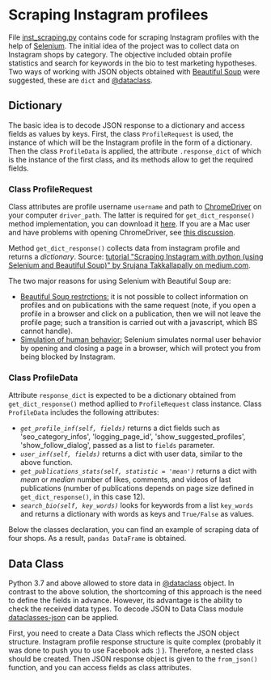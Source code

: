 # Scraping Instagram profilees

File [inst_scraping.py](https://github.com/coolyashovaaa/InstagramScraping/blob/main/inst_scraping.py) contains code for scraping Instagram profiles with the help of [Selenium](https://www.selenium.dev/). The initial idea of the project was to collect data on Instagram shops by category. The objective included obtain profile statistics and search for keywords in the bio to test marketing hypotheses. Two ways of working with JSON objects obtained with [Beautiful Soup](https://www.crummy.com/software/BeautifulSoup/bs4/doc/) were suggested, these are `dict` and [@dataclass](https://docs.python.org/3/library/dataclasses.html). 

## Dictionary

The basic idea is to decode JSON response to a dictionary and access fields as values by keys. First, the class `ProfileRequest` is used, the instance of which will be the Instagram profile in the form of a dictionary. Then the class `ProfileData` is applied, the attribute `.response_dict` of which is the instance of the first class, and its methods allow to get the required fields.

### Class ProfileRequest

Class attributes are profile username `username` and path to [ChromeDriver](https://chromedriver.chromium.org/) on your computer `driver_path`. The latter is required for `get_dict_response()` method implementation, you can download it [here](https://chromedriver.chromium.org/downloads). If you are a Mac user and have problems with opening ChromeDriver, see [this discussion](https://stackoverflow.com/questions/60362018/macos-catalinav-10-15-3-error-chromedriver-cannot-be-opened-because-the-de).

Method `get_dict_response()` collects data from instagram profile and returns a *dictionary*. Source: [tutorial "Scraping Instagram with python (using Selenium and Beautiful Soup)" by Srujana Takkallapally on medium.com](https://medium.com/@srujana.rao2/scraping-instagram-with-python-using-selenium-and-beautiful-soup-8b72c186a058). 

The two major reasons for using Selenium with Beautiful Soup are:

* [Beautiful Soup restrctions:](https://towardsdatascience.com/real-world-example-on-web-scraping-with-selenium-and-beautiful-soup-3e615dbc1fa1) it is not possible to collect information on profiles and on publications with the same request (note, if you open a profile in a browser and click on a publication, then we will not leave the profile page; such a transition is carried out with a javascript, which BS cannot handle).
* [Simulation of human behavior:](https://towardsdatascience.com/in-10-minutes-web-scraping-with-beautiful-soup-and-selenium-for-data-professionals-8de169d36319) Selenium simulates normal user behavior by opening and closing a page in a browser, which will protect you from being blocked by Instagram.

### Class ProfileData

Attribute `response_dict` is expected to be a dictionary obtained from `get_dict_response()` method apllied to `ProfileRequest` class instance. Class `ProfileData` includes the following attributes:

* *`get_profile_inf(self, fields)`* returns a dict fields such as 'seo_category_infos', 'logging_page_id', 'show_suggested_profiles', 'show_follow_dialog', passed as a list to `fields` parameter.
* *`user_inf(self, fields)`* returns a dict with user data, similar to the above function.
* *`get_publications_stats(self, statistic = 'mean')`* returns a dict with *mean* or *median* number of likes, comments, and videos of last publications (number of publications depends on page size defined in `get_dict_response()`, in this case 12).
* *`search_bio(self, key_words)`* looks for keywords from a list `key_words` and returns a dictionary with words as keys and `True/False` as values.

Below the classes declaration, you can find an example of scraping data of four shops. As a result, `pandas DataFrame` is obtained. 

## Data Class

Python 3.7 and above allowed to store data in [@dataclass](https://realpython.com/python-data-classes/#alternatives-to-data-classes) object. In contrast to the above solution, the shortcoming of this approach is the need to define the fields in advance. However, its advantage is the ability to check the received data types. To decode JSON to Data Class module [dataclasses-json](https://lidatong.github.io/dataclasses-json/) can be applied.

First, you need to create a Data Class which reflects the JSON object structure. Instagram profile response structure is quite complex (probably it was done to push you to use Facebook ads :) ). Therefore, a nested class should be created. Then JSON response object is given to the `from_json()` function, and you can access fields as class attributes. 



